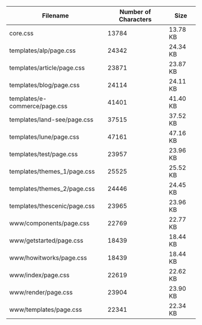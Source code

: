 | Filename                      | Number of Characters | Size     |
| ----------------------------- | -------------------- | -------- |
| core.css                      | 13784                | 13.78 KB |
| templates/alp/page.css        | 24342                | 24.34 KB |
| templates/article/page.css    | 23871                | 23.87 KB |
| templates/blog/page.css       | 24114                | 24.11 KB |
| templates/e-commerce/page.css | 41401                | 41.40 KB |
| templates/land-see/page.css   | 37515                | 37.52 KB |
| templates/lune/page.css       | 47161                | 47.16 KB |
| templates/test/page.css       | 23957                | 23.96 KB |
| templates/themes_1/page.css   | 25525                | 25.52 KB |
| templates/themes_2/page.css   | 24446                | 24.45 KB |
| templates/thescenic/page.css  | 23965                | 23.96 KB |
| www/components/page.css       | 22769                | 22.77 KB |
| www/getstarted/page.css       | 18439                | 18.44 KB |
| www/howitworks/page.css       | 18439                | 18.44 KB |
| www/index/page.css            | 22619                | 22.62 KB |
| www/render/page.css           | 23904                | 23.90 KB |
| www/templates/page.css        | 22341                | 22.34 KB |